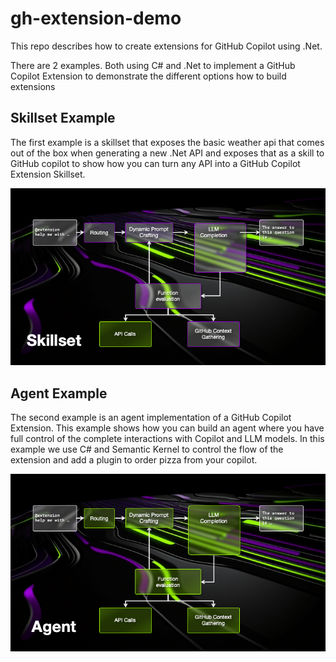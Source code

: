 # gh-extension-demo
This repo describes how to create extensions for GitHub Copilot using .Net.

There are 2 examples. Both using C# and .Net to implement a GitHub Copilot Extension to demonstrate the different options how to build extensions

## Skillset Example 
The first example is a skillset that exposes the basic weather api that comes out of the box when generating a new .Net API and exposes that as a skill to GitHub copilot to show how you can turn any API into a GitHub Copilot Extension Skillset.

![Skillset Example](img/skillset.png)

## Agent Example
The second example is an agent implementation of a GitHub Copilot Extension. This example shows how you can build an agent where you have full control of the complete interactions with Copilot and LLM models. In this example we use C# and Semantic Kernel to control the flow of the extension and add a plugin to order pizza from your copilot.

![Agent Example](img/agent.png)